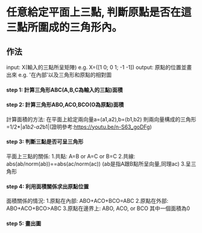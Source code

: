 # 任意給定平面上三點, 判斷原點是否在這三點所圍成的三角形內。

## 作法
input: X(輸入的三點所呈矩陣) e.g. X=([1 0; 0 1; -1 -1])
output: 原點的位置並畫出來 e.g. '在內部'以及三角形和原點的相對圖

#### step 1: 計算三角形ABC(A,B,C為輸入的三點)面積
#### step 2: 計算三角形ABO,ACO,BCO(O為原點)面積

計算面積的方法:
在平面上給定兩向量a=(a1,a2),b=(b1,b2)
則兩向量構成的三角形=1/2*|a1*b2-a2*b1|(證明參考:https://youtu.be/n-S63_goDFg)

#### step 3: 判斷三點是否可呈三角形
平面上三點的關係:
1.共點: A=B or A=C or B=C
2.共線: abs(ab/norm(ab))==abs(ac/norm(ac)) (ab是指A跟B點所呈向量,同理ac)
3.呈三角形

#### step 4: 利用面積關係求出原點位置
面積關係的情況:
1.原點在內部: ABO+ACO+BCO=ABC
2.原點在外部: ABO+ACO+BCO>ABC
3.原點在邊界上: ABO, ACO, or BCO 其中一個面積為0

#### step 5: 畫出圖
